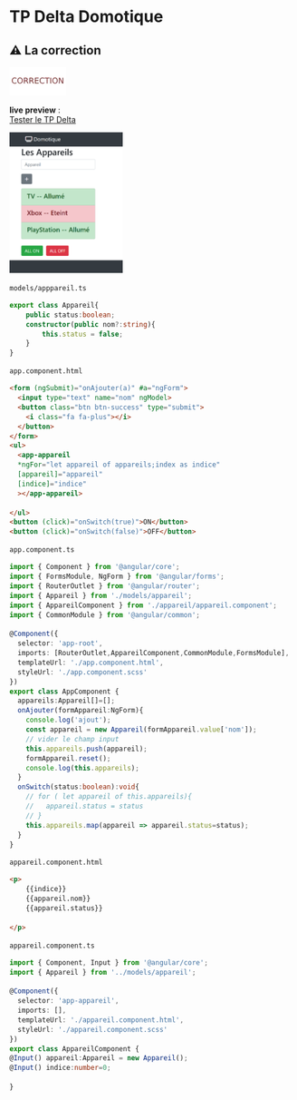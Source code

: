 # TP Delta Domotique
## :warning: La correction
<img src="../../img/tp/numero/c.webp" width="100">

**live preview** :  
[Tester le TP Delta](https://www.sevenvalley.fr/tp-javascript/tpd)
  
<img src="../../img/tp/tpd-1.png" width="200">

<code>models/apppareil.ts</code>

```ts
export class Appareil{
    public status:boolean;
    constructor(public nom?:string){
        this.status = false;
    }
}
```

<code>app.component.html</code>

```html
<form (ngSubmit)="onAjouter(a)" #a="ngForm">
  <input type="text" name="nom" ngModel>
  <button class="btn btn-success" type="submit">
    <i class="fa fa-plus"></i>
  </button>
</form>
<ul>
  <app-appareil 
  *ngFor="let appareil of appareils;index as indice"
  [appareil]="appareil"
  [indice]="indice"
  ></app-appareil>

</ul>
<button (click)="onSwitch(true)">ON</button>
<button (click)="onSwitch(false)">OFF</button>
```

<code>app.component.ts</code>

```ts
import { Component } from '@angular/core';
import { FormsModule, NgForm } from '@angular/forms';
import { RouterOutlet } from '@angular/router';
import { Appareil } from './models/appareil';
import { AppareilComponent } from './appareil/appareil.component';
import { CommonModule } from '@angular/common';

@Component({
  selector: 'app-root',
  imports: [RouterOutlet,AppareilComponent,CommonModule,FormsModule],
  templateUrl: './app.component.html',
  styleUrl: './app.component.scss'
})
export class AppComponent {
  appareils:Appareil[]=[];
  onAjouter(formAppareil:NgForm){
    console.log('ajout');
    const appareil = new Appareil(formAppareil.value['nom']);
    // vider le champ input
    this.appareils.push(appareil);
    formAppareil.reset();
    console.log(this.appareils);
  }
  onSwitch(status:boolean):void{
    // for ( let appareil of this.appareils){
    //   appareil.status = status
    // }
    this.appareils.map(appareil => appareil.status=status);
  }
}
```

<code>appareil.component.html</code>

```html
<p>
    {{indice}}
    {{appareil.nom}}
    {{appareil.status}}

</p>
```

<code>appareil.component.ts</code>

```ts
import { Component, Input } from '@angular/core';
import { Appareil } from '../models/appareil';

@Component({
  selector: 'app-appareil',
  imports: [],
  templateUrl: './appareil.component.html',
  styleUrl: './appareil.component.scss'
})
export class AppareilComponent {
@Input() appareil:Appareil = new Appareil();
@Input() indice:number=0;

}

```